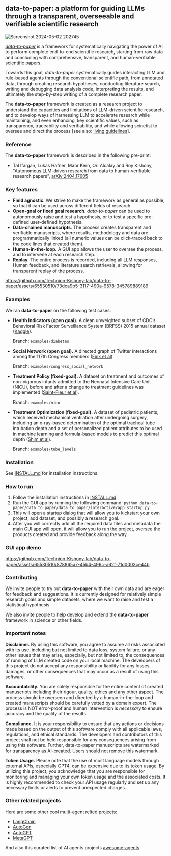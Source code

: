 ## data-to-paper: a platform for guiding LLMs through a transparent, overseeable and verifiable scientific research

![Screenshot 2024-05-02 202745](https://github.com/Technion-Kishony-lab/data-to-paper/assets/31969897/d83b5de3-b4a2-4eb7-a041-69cfce263168)


[*data-to-paper*](https://arxiv.org/abs/2404.17605) is a framework for systematically navigating the power of AI to perform complete end-to-end 
scientific research, starting from raw data and concluding with comprehensive, transparent, and human-verifiable 
scientific papers.

Towards this goal, *data-to-paper* systematically guides interacting 
LLM and rule-based agents through the conventional scientific path, from annotated data, through creating 
research hypotheses, conducting literature search, writing and debugging data analysis code, 
interpreting the results, and ultimately the step-by-step writing of a complete research paper.

The **data-to-paper** framework is created as a research project to understand the 
capacities and limitations of LLM-driven scientific research, and to develop ways of harnessing LLM to accelerate 
research while maintaining, and even enhancing, key scientific values, such as transparency, traceability and verifiability, 
and while allowing scinetist to oversee and direct the process 
[see also: [living guidelines](https://www.nature.com/articles/d41586-023-03266-1)].

### Reference
The **data-to-paper** framework is described in the following pre-print:
 - Tal Ifargan, Lukas Hafner, Maor Kern, Ori Alcalay and Roy Kishony, 
"Autonomous LLM-driven research from data to human-verifiable research papers", 
[arXiv:2404.17605](https://arxiv.org/abs/2404.17605)

### Key features
* **Field agnostic**. We strive to make the framework as general as possible, so that it can be used across different 
fields of research.
* **Open-goal or fixed goal research.** *data-to-paper* can be used to autonomously raise and test 
a hypothesis, or to test a specific pre-defined user-defined hypothesis.
* **Data-chained manuscripts**. The process creates transparent and verifiable manuscripts, where results, 
methodology and data are programmatically linked 
(all numeric values can be click-traced back to the code lines that created them). 
* **Human-in-the-loop.** A GUI app allows the user to oversee the process, and to intervene 
at each research step.
* **Replay**. The entire process is recorded, including all LLM responses, Human feedback, and 
literature search retrievals, allowing for transparent replay of the process.


https://github.com/Technion-Kishony-lab/data-to-paper/assets/65530510/73dca9b5-3117-490a-9578-345789889189



### Examples

We ran **data-to-paper** on the following test cases:

* **Health Indicators (open goal).** A clean unweighted subset of CDC’s Behavioral Risk Factor Surveillance System (BRFSS) 2015 annual dataset 
  ([Kaggle](https://www.kaggle.com/datasets/alexteboul/diabetes-health-indicators-dataset)).
 
  Branch: `examples/diabetes`


* **Social Network (open goal).** A directed graph of Twitter interactions among the 117th Congress members
  ([Fink et al](https://www.ncbi.nlm.nih.gov/pmc/articles/PMC10493874/)).

  Branch: `examples/congress_social_network`


* **Treatment Policy (fixed-goal).** A dataset on treatment and outcomes of non-vigorous infants admitted to the Neonatal Intensive Care Unit (NICU), before and after a change to treatment guidelines was implemented
  ([Saint-Fleur et al](https://journals.plos.org/plosone/article?id=10.1371/journal.pone.0289945)).

  Branch: `examples/nicu`


* **Treatment Optimization (fixed-goal).** A dataset of pediatric patients, which received mechanical ventilation after undergoing surgery, including an x-ray-based determination of the optimal tracheal tube intubation depth and a set of personalized patient attributes to be used in machine learning and formula-based models to predict this optimal depth
  ([Shim et al](https://journals.plos.org/plosone/article?id=10.1371/journal.pone.0257069)).

  Branch: `examples/tube_levels`

### Installation
See [INSTALL.md](INSTALL.md) for installation instructions.

### How to run
1. Follow the installation instructions in [INSTALL.md](INSTALL.md).
2. Run the GUI app by running the following command:
      ```python data-to-paper/data_to_paper/data_to_paper/interactive/app_startup.py```
3. This will open a startup dialog that will allow you to kickstart your own project, add dataset, and possibly a research goal. 
4. After you will correctly add all the required data files and metadata the main GUI app will open, it will allow you to run the project, oversee the products created and provide feedback along the way.

### GUI app demo

https://github.com/Technion-Kishony-lab/data-to-paper/assets/65530510/878865a7-45b4-496c-a62f-71d0003ce44b


### Contributing
We invite people to try out **data-to-paper** with their own data and are eager for feedback and suggestions.
It is currently designed for relatively simple research goals and simple datasets, where 
we want to raise and test a statistical hypothesis.

We also invite people to help develop and extend the **data-to-paper** framework in science or other fields.


### Important notes

**Disclaimer.** By using this software, you agree to assume all risks associated with its use, including but not limited 
to data loss, system failure, or any other issues that may arise, especially, but not limited to, the
consequences of running of LLM created code on your local machine. The developers of this project 
do not accept any responsibility or liability for any losses, damages, or other consequences that may occur as 
a result of using this software. 

**Accountability.** You are solely responsible for the entire content of 
created manuscripts including their rigour, quality, ethics and any other aspect. 
The process should be overseen and directed by a human-in-the-loop and created manuscripts should be carefully vetted 
by a domain expert. 
The process is NOT error-proof and human intervention is _necessary_ to ensure accuracy and the quality of the results. 

**Compliance.** It is your responsibility to ensure that any actions or decisions made based on the output of this 
software comply with all applicable laws, regulations, and ethical standards. 
The developers and contributors of this project shall not be held responsible for any consequences arising from 
using this software. Further, data-to-paper manuscripts are watermarked for transparency as AI-created. 
Users should not remove this watermark.

**Token Usage.** Please note that the use of most language models through external APIs, especially GPT4, 
can be expensive due to its token usage. By utilizing this project, you acknowledge that you are 
responsible for monitoring and managing your own token usage and the associated costs. 
It is highly recommended to check your API usage regularly and set up any necessary limits or alerts to 
prevent unexpected charges.

### Other related projects

Here are some other cool multi-agent relted projects:
- [LangChain](https://github.com/langchain-ai/langchain)
- [AutoGen](https://microsoft.github.io/autogen/)
- [AutoGPT](https://github.com/Significant-Gravitas/AutoGPT)
- [MetaGPT](https://github.com/geekan/MetaGPT)

And also this curated list of AI agents projects [awesome-agents](https://github.com/kyrolabs/awesome-agents)

